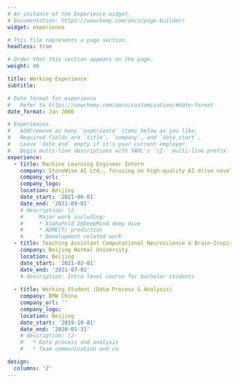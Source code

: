 ```yaml
---
# An instance of the Experience widget.
# Documentation: https://wowchemy.com/docs/page-builder/
widget: experience

# This file represents a page section.
headless: true

# Order that this section appears on the page.
weight: 40

title: Working Experience
subtitle:

# Date format for experience
#   Refer to https://wowchemy.com/docs/customization/#date-format
date_format: Jan 2006

# Experiences.
#   Add/remove as many `experience` items below as you like.
#   Required fields are `title`, `company`, and `date_start`.
#   Leave `date_end` empty if it's your current employer.
#   Begin multi-line descriptions with YAML's `|2-` multi-line prefix.
experience:
  - title: Machine Learning Engineer Intern
    company: StoneWise AI Ltd., focusing on high-quality AI drive novel drug discovery
    company_url: ''
    company_logo: 
    location: Beijing
    date_start: '2021-06-01'
    date_end: '2021-09-01'
    # description: |2-
    #     Major work including:
    #     * AlphaFold 2@DeepMind deep dive
    #     * ADME(T) prediction
    #     * Development related work
  - title: Teaching Assistant Computational Neuroscience & Brain-Inspired AI
    company: Beijing Normal University
    location: Beijing
    date_start: '2021-02-01'
    date_end: '2021-07-01'
    # description: Intro level course for bachelor students
        
  - title: Working Student (Data Process & Analysis)
    company: BMW China
    company_url: ''
    company_logo: 
    location: Beijing
    date_start: '2019-10-01'
    date_end: '2020-01-31'
    # description: |2- 
    #   * Data process and analysis
    #   * Team communication and co

design:
  columns: '2'
---
```

